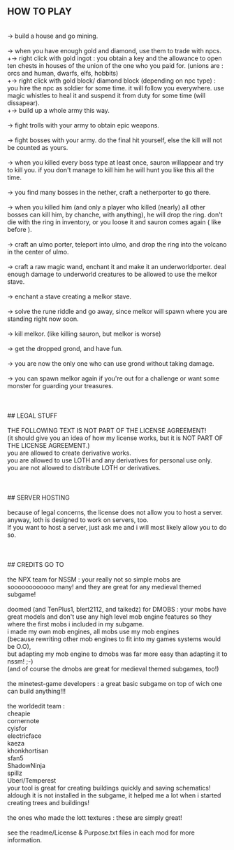 ## HOW TO PLAY</br>
</br>
-> build a house and go mining.</br>
</br>
-> when you have enough gold and diamond, use them to trade with npcs.</br>
+-> right click with gold ingot : you obtain a key and the allowance to open ten chests in houses of the union of the one who you paid for. (unions are : orcs and human, dwarfs, elfs, hobbits)</br>
+-> right click with gold block/ diamond block (depending on npc type) : you hire the npc as soldier for some time. it will follow you everywhere. use magic whistles to heal it and suspend it from duty for some time (will dissapear).</br>
+-> build up a whole army this way.</br>
</br>
-> fight trolls with your army to obtain epic weapons.</br>
</br>
-> fight bosses with your army. do the final hit yourself, else the kill will not be counted as yours.</br>
</br>
-> when you killed every boss type at least once, sauron willappear and try to kill you. if you don't manage to kill him he will hunt you like this all the time.</br>
</br>
-> you find many bosses in the nether, craft a netherporter to go there.</br>
</br>
-> when you killed him (and only a player who killed (nearly) all other bosses can kill him, by chanche, with anything), he will drop the ring. don't die with the ring in inventory, or you loose it and sauron comes again ( like before ).</br>
</br>
-> craft an ulmo porter, teleport into ulmo, and drop the ring into the volcano in the center of ulmo.</br>
</br>
-> craft a raw magic wand, enchant it and make it an underworldporter. deal enough damage to underworld creatures to be allowed to use the melkor stave.</br>
</br>
-> enchant a stave creating a melkor stave.</br>
</br>
-> solve the rune riddle and go away, since melkor will spawn where you are standing right now soon.</br>
</br>
-> kill melkor. (like killing sauron, but melkor is worse)</br>
</br>
-> get the dropped grond, and have fun.</br>
</br>
-> you are now the only one who can use grond without taking damage.</br>
</br>
-> you can spawn melkor again if you're out for a challenge or want some monster for guarding your treasures.</br>
</br>
</br>
</br>
## LEGAL STUFF</br>
</br>
THE FOLLOWING TEXT IS NOT PART OF THE LICENSE AGREEMENT!</br>
(it should give you an idea of how my license works, but it is NOT PART OF THE LICENSE AGREEMENT.)</br>
you are allowed to create derivative works.</br>
you are allowed to use LOTH and any derivatives for personal use only.</br>
you are not allowed to distribute LOTH or derivatives.</br>
</br>
</br>
</br>
## SERVER HOSTING</br>
</br>
because of legal concerns, the license does not allow you to host a server.</br>
anyway, loth is designed to work on servers, too.</br>
If you want to host a server, just ask me and i will most likely allow you to do so.</br>
</br>
</br>
</br>
## CREDITS GO TO</br>
</br>
the NPX team for NSSM : your really not so simple mobs are soooooooooooo many! and they are great for any medieval themed subgame!</br>
</br>
doomed (and TenPlus1, blert2112, and taikedz) for DMOBS : your mobs have great models and don't use any high level mob engine features so they where the first mobs i included in my subgame.</br>
i made my own mob engines, all mobs use my mob engines </br>
(because rewriting other mob engines to fit into my games systems would be O.O), </br>
but adapting my mob engine to dmobs was far more easy than adapting it to nssm! ;-)</br>
(and of course the dmobs are great for medieval themed subgames, too!)</br>
</br>
the minetest-game developers : a great basic subgame on top of wich one can build anything!!!</br>
</br>
the worldedit team : </br>
cheapie</br>
cornernote</br>
cyisfor</br>
electricface</br>
kaeza</br>
khonkhortisan</br>
sfan5</br>
ShadowNinja</br>
spillz</br>
Uberi/Temperest</br>
your tool is great for creating buildings quickly and saving schematics! aldough it is not installed in the subgame, it helped me a lot when i started creating trees and buildings!</br>
</br>
the ones who made the lott textures : these are simply great!</br>
</br>
see the readme/License & Purpose.txt files in each mod for more information.</br>
